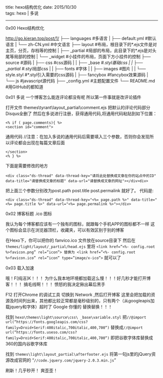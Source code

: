 title: hexo结构优化 
date: 2015/10/30  
tags: hexo | 多说 
 
---  
0x00 Hexo结构优化

http://go.kieran.top/post/1/
├── languages          #多语言
|   ├── default.yml    #默认语言
|   └── zh-CN.yml      #中文语言
├── layout             #布局，根目录下的*.ejs文件是对主页，分页，存档等的控制
|   ├── _partial       #局部的布局，此目录下的*.ejs是对头尾等局部的控制
|   └── _widget        #小挂件的布局，页面下方小挂件的控制
├── source             #源码
|   ├── css            #css源码 
|   |   ├── _base      #*.styl基础css
|   |   ├── _partial   #*.styl局部css
|   |   ├── fonts      #字体
|   |   ├── images     #图片
|   |   └── style.styl #*.styl引入需要的css源码
|   ├── fancybox       #fancybox效果源码
|   └── js             #javascript源代码
├── _config.yml        #主题配置文件
└── README.md          #用GitHub的都知道

0x01 多说
一个博客怎么能连评论都没有呢 所以第一件事就是改评论插件

打开文件 themes\tyrant\layout_partial\comment.ejs
把默认的评论代码部分Disqus全删了
然后在多说进行注册，获得通用代码,将通用代码粘贴到如下位置：

```
<% if ( page.comments){ %>
<section id="comment">
```

通用代码 //注意：在加入多说的通用代码后需要填入三个参数，否则你会发现所以评论都会出现在每篇文章后面

```
</section>
<% } %>
```

下面是需要修改的地方


```
<div class="ds-thread" data-thread-key="请将此处替换成文章在你的站点中的ID" data-title="请替换成文章的标题" data-url="请替换成文章的网址"></div>div>
```

把上面三个参数分别改为post.path post.title post.permalink 就好了。
代码是:


```
<div class="ds-thread" data-thread-key="<%= page.path %>" data-title="<%= page.title %>" data-url="<%= page.permalink %>"></div>
```

0x02 博客标题 .ico 图标

我认为每个博客都应该有一个独有的图标，就跟每个手机APP的图标都不一样
这个图标会显示在浏览器顶栏，收藏夹，可以有效区别于别的博客

在Hexo下，你可以把你的 fanvico.ico 文件放在source目录下
然后在 `themes/light/layout/_partial/head.ejs` 里将
 `<link href=”<%- config.root %>favicon.png” rel=”icon”> 替换为 <link href=”<%- config.root %>favicon.ico” rel=”icon” type=”image/x-ico”>`
就可以了

0x03 载入加速

哦！F[纯洁]K！！！
为什么我本地环境都加载这么慢！！！好几秒才能打开博客！！！
搞毛线啊！！！
愤怒的我决定揪出幕后黑手

F12 打开Chrome 的调试工具
切换到 Network ,然后打开博客
这里会把加载的资源及时间列出来，其他都比较正常都是毫秒级别的，只有两个（从googleapis加载jquery和字体）超时了
Google 你懂的 替换替换！！！

找到 `hexo\themes\light\source\css\ _base\variable.styl`
把`//@import url(“https://fonts.googleapis.com/css?family=Droid+Serif:400italic,700italic,400,700“)`
替换成`//@import url(“https://fonts.useso.com/css?family=Droid+Serif:400italic,700italic,400,700“)`
即把谷歌字体库替换成360的国内谷歌字体库

找到 `themes\light\layout_partial\afterfooter.ejs`
将第一句js里的jQuery资源改成官网的 “`//code.jquery.com/jquery-2.0.3.min.js`”

刷新！几乎秒开！
爽歪歪！

